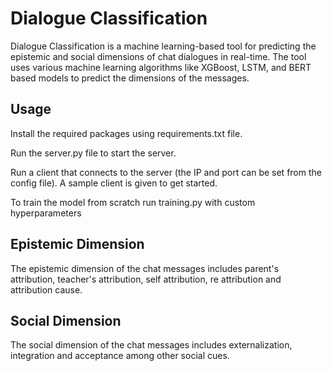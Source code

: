 # Dialogue Classification
Dialogue Classification is a machine learning-based tool for predicting the epistemic and social dimensions of chat dialogues in real-time. The tool uses various machine learning algorithms like XGBoost, LSTM, and BERT based models to predict the dimensions of the messages.

## Usage
Install the required packages using requirements.txt file.

Run the server.py file to start the server.

Run a client that connects to the server (the IP and port can be set from the config file). A sample client is given to get started.

To train the model from scratch run training.py with custom hyperparameters

## Epistemic Dimension
The epistemic dimension of the chat messages includes parent's attribution, teacher's attribution, self attribution, re attribution and attribution cause.

## Social Dimension
The social dimension of the chat messages includes externalization, integration and acceptance among other social cues.
